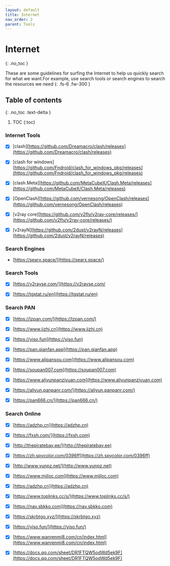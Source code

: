 ```yaml
---
layout: default
title: Internet
nav_order: 2
parent: Tools
---
```


# Internet
{: .no_toc }

These are some guidelines for surfing the Internet to help us quickly search for what we want.For example, use search tools or search engines to search the resources we need
{: .fs-6 .fw-300 }


## Table of contents
{: .no_toc .text-delta }

1. TOC
{:toc}

### Internet Tools

- [x] [clash][https://github.com/Dreamacro/clash/releases](https://github.com/Dreamacro/clash/releases)

- [x] [clash for windows][https://github.com/Fndroid/clash_for_windows_pkg/releases](https://github.com/Fndroid/clash_for_windows_pkg/releases)

- [x] [clash.Meta][https://github.com/MetaCubeX/Clash.Meta/releases](https://github.com/MetaCubeX/Clash.Meta/releases)

- [x] [OpenClash][https://github.com/vernesong/OpenClash/releases](https://github.com/vernesong/OpenClash/releases)

- [x] [v2ray core][https://github.com/v2fly/v2ray-core/releases/](https://github.com/v2fly/v2ray-core/releases/)

- [x] [v2rayN][https://github.com/2dust/v2rayN/releases](https://github.com/2dust/v2rayN/releases)




### Search Engines

 - [https://searx.space/](https://searx.space/)




### Search Tools

- [x] [https://v2rayse.com/](https://v2rayse.com/
- [x] [https://tgstat.ru/en](https://tgstat.ru/en)


### Search PAN

- [x] [https://lzpan.com/](https://lzpan.com/)
- [x] [https://www.iizhi.cn](https://www.iizhi.cn)
- [x] [https://yiso.fun](https://yiso.fun)
- [x] [https://pan.qianfan.app](https://pan.qianfan.app)
- [x] [https://www.alipansou.com](https://www.alipansou.com)
- [x] [https://soupan007.com](https://soupan007.com)
- [x] [https://www.aliyunpanziyuan.com](https://www.aliyunpanziyuan.com)
- [x] [https://aliyun.panpanr.com/](https://aliyun.panpanr.com/)
- [x] [https://pan666.cn/](https://pan666.cn/)


### Search Online

 - [x] [https://adzhp.cn](https://adzhp.cn)  
 - [x] [https://fxsh.com/](https://fxsh.com) 
 - [x] [http://thepiratebay.ee/](http://thepiratebay.ee) 
 - [x] [https://zh.spycolor.com/0396ff](https://zh.spycolor.com/0396ff) 
 - [x] [http://www.yunpz.net/](http://www.yunpz.net) 
 - [x] [https://www.mjjloc.com](https://www.mjjloc.com) 
 - [x] [https://adzhp.cn](https://adzhp.cn) 
 - [x] [https://www.toplinks.cc/s/](https://www.toplinks.cc/s/)
 - [x] [https://nav.sbkko.com](https://nav.sbkko.com)
 - [x] [https://skrbtgo.xyz/](https://skrbtgo.xyz)
 - [x] [https://yiso.fun/](https://yiso.fun/)
 - [x] [https://www.wanrenmi8.com/cn/index.html](https://www.wanrenmi8.com/cn/index.html)
 - [x] [https://docs.qq.com/sheet/DR1FTQW5odWd5ek9F](https://docs.qq.com/sheet/DR1FTQW5odWd5ek9F)
 